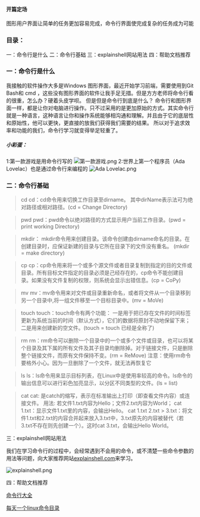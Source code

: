 ####  开篇定场
 图形用户界面让简单的任务更加容易完成，命令行界面使完成复杂的任务成为可能

### 目录：
一：命令行是什么
二：命令行基础
三：explainshell网站用法
四：帮助文档推荐
    

### 一：命令行是什么
我接触的软件操作大多是Windows 图形界面，最近开始学习前端，需要使用到Git Bash和 cmd ，这些没有图形界面的软件让我手足无措。但是方方老师将命令行看的很重，怎么办？硬着头皮学呗。
但是但是命令行到底是什么？
命令行和图形界面一样，都是让你对电脑进行操作。只不过采用的是更加原始的方式。其实命令行就是一种语言，这种语言让你和操作系统能够相沟通和理解。并且由于它的底层性和原始性，他可以更快，更直接的放我们获得我们需要的结果。
所以对于追求效率和功能的我们，命令行学习就变得举足轻重了。

##### 小彩蛋： 
1:第一款游戏是用命令行写的
![第一款游戏.png](https://upload-images.jianshu.io/upload_images/6299738-9581370a028c2e21.png?imageMogr2/auto-orient/strip%7CimageView2/2/w/240)
2:世界上第一个程序员（Ada Lovelac）也是通过命令行来编程的
![Ada Lovelac.png](https://upload-images.jianshu.io/upload_images/6299738-9100d8c8e9b41b68.png?imageMogr2/auto-orient/strip%7CimageView2/2/w/440)



### 二：命令行基础

> cd
cd：cd命令用来切换工作目录至dirname。 其中dirName表示法可为绝对路径或相对路径。(cd = Change Directory)

> pwd
pwd：pwd命令以绝对路径的方式显示用户当前工作目录。(pwd = print working Directory)

> mkdir：
mkdir命令用来创建目录。该命令创建由dirname命名的目录。在创建目录时，应保证新建的目录与它所在目录下的文件没有重名。 (mkdir = make directory)


> cp
cp：cp命令用来将一个或多个源文件或者目录复制到指定的目的文件或目录。所有目标文件指定的目录必须是己经存在的，cp命令不能创建目录。如果没有文件复制的权限，则系统会显示出错信息。(cp = CoPy)



> mv
mv：mv命令用来对文件或目录重新命名，或者将文件从一个目录移到另一个目录中,将一组文件移至一个目标目录中。(mv = MoVe)


> touch
touch：touch命令有两个功能：
一是用于把已存在文件的时间标签更新为系统当前的时间（默认方式），它们的数据将原封不动地保留下来；
二是用来创建新的空文件。(touch = touch 已经是全称了)

> rm
rm：rm命令可以删除一个目录中的一个或多个文件或目录，也可以将某个目录及其下属的所有文件及其子目录均删除掉。对于链接文件，只是删除整个链接文件，而原有文件保持不变。(rm = ReMove)
注意：使用rm命令要格外小心。因为一旦删除了一个文件，就无法再恢复它

> ls
ls：ls命令用来显示目标列表，在Linux中是使用率较高的命令。ls命令的输出信息可以进行彩色加亮显示，以分区不同类型的文件。(ls = list)

>cat
cat: 是catch的缩写，表示在标准输出上打印（即查看文件内容）或连接文件。
用法:
若文件1.txt内容为Hello；文件2.txt内容为World；
cat 1.txt：显示文件1.txt里的内容，会输出Hello。
cat 1.txt 2.txt > 3.txt：将文件1.txt和2.txt的内容合并起来放入3.txt中，3.txt原先的内容被替代（若3.txt不存在则先创建一个）。这时cat 3.txt，会输出Hello World。

 三：explainshell网站用法

我们在学习命令行的过程中，会经常遇到不会用的命令，或不清楚一些命令参数的用法等问题，向大家推荐网站[explainshell.com](http://explainshell.com/)来学习。

![explainshell.png](https://upload-images.jianshu.io/upload_images/6299738-e1b1a055f9e2e678.png?imageMogr2/auto-orient/strip%7CimageView2/2/w/540)


四：帮助文档推荐


 [命令行大全](http://man.linuxde.net)

 [每天一个linux命令目录](https://www.cnblogs.com/peida/archive/2012/12/05/2803591.html)










